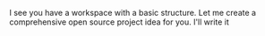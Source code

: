 I see you have a workspace with a basic structure. Let me create a comprehensive open source project idea for you. I'll write it